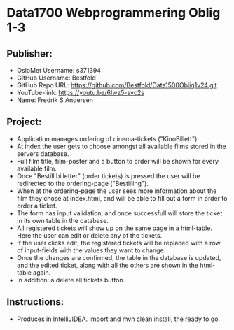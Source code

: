 # Data1700 Webprogrammering Oblig 1-3 
## Publisher:
* OsloMet Username: s371394
* GitHub Username: Bestfold
* GitHub Repo URL: https://github.com/Bestfold/Data1500Oblig1v24.git
* YouTube-link: https://youtu.be/6Iwz5-svc2s
* Name: Fredrik S Andersen
  
## Project:
* Application manages ordering of cinema-tickets ("KinoBillett").
* At index the user gets to choose amongst all available films stored in the servers database. 
* Full film title, film-poster and a button to order will be shown for every available film.
* Once "Bestill billetter" (order tickets) is pressed the user will be redirected to the ordering-page ("Bestilling").
* When at the ordering-page the user sees more information about the film they chose at index.html, and will be able to fill out a form in order to order a ticket.
* The form has input validation, and once successfull will store the ticket in its own table in the database.
* All registered tickets will show up on the same page in a html-table. Here the user can edit or delete any of the tickets.
* If the user clicks edit, the registered tickets will be replaced with a row of input-fields with the values they want to change.
* Once the changes are confirmed, the table in the database is updated, and the edited ticket, along with all the others are shown in the html-table again.
* In addition: a delete all tickets button.

## Instructions:
* Produces in IntelliJIDEA. Import and mvn clean install, the ready to go.